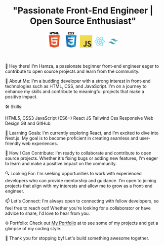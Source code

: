 <h1 align="center">"Passionate Front-End Engineer | Open Source Enthusiast"</h1>
<div align="center">
  <img src="https://raw.githubusercontent.com/github/explore/80688e429a7d4ef2fca1e82350fe8e3517d3494d/topics/html/html.png" alt="Html Logo" width="50" height="50">
  <img src="https://raw.githubusercontent.com/github/explore/80688e429a7d4ef2fca1e82350fe8e3517d3494d/topics/css/css.png" alt="Css Logo" width="50" height="50">
  <img src="https://raw.githubusercontent.com/github/explore/80688e429a7d4ef2fca1e82350fe8e3517d3494d/topics/javascript/javascript.png" alt="JS Logo" width="40" height="40">
  <img src="https://raw.githubusercontent.com/github/explore/80688e429a7d4ef2fca1e82350fe8e3517d3494d/topics/react/react.png" alt="react Logo" width="40" height="40">
  <img src="https://raw.githubusercontent.com/github/explore/80688e429a7d4ef2fca1e82350fe8e3517d3494d/topics/tailwind/tailwind.png" alt="tail Logo" width="40" height="40">
</div>
<br> </br>

👋 Hey there! I'm Hamza, a passionate beginner front-end engineer eager to contribute to open source projects and learn from the community.

🚀 About Me:
I'm a budding developer with a strong interest in front-end technologies such as HTML, CSS, and JavaScript. I'm on a journey to enhance my skills and contribute to meaningful projects that make a positive impact.

🛠️ Skills:

HTML5, CSS3
JavaScript (ES6+)
React JS
Tailwind Css
Responsive Web Design
Git and GitHub

🌱 Learning Goals:
I'm currently exploring React, and I'm excited to dive into Next.js. My goal is to become proficient in creating seamless and user-friendly web experiences.

🤝 How I Can Contribute:
I'm ready to collaborate and contribute to open source projects. Whether it's fixing bugs or adding new features, I'm eager to learn and make a positive impact on the community.

🔍 Looking For:
I'm seeking opportunities to work with experienced developers who can provide mentorship and guidance. I'm open to joining projects that align with my interests and allow me to grow as a front-end engineer.

📫 Let's Connect:
I'm always open to connecting with fellow developers, so feel free to reach out! Whether you're looking for a collaborator or have advice to share, I'd love to hear from you.

🌐 Portfolio:
Check out [My Portfolio](https://hamza-mansour-portfolio.vercel.app/) at  to see some of my projects and get a glimpse of my coding style.

🙏 Thank you for stopping by! Let's build something awesome together.
